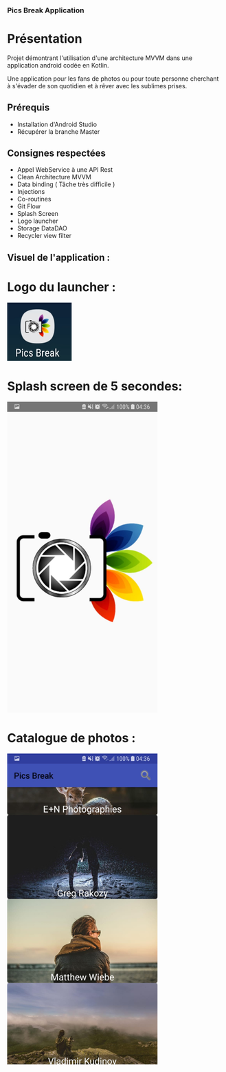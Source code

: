 ###              Pics Break Application 

# Présentation

Projet démontrant l'utilisation d'une architecture MVVM dans une application android codée en Kotlin.

Une application pour les fans de photos ou pour toute personne cherchant à s'évader de son quotidien et à rêver avec les sublimes prises.

## Prérequis

- Installation d'Android Studio 
- Récupérer la branche Master

## Consignes respectées
- Appel WebService à une API Rest
- Clean Architecture MVVM 
- Data binding ( Tâche très difficile )
- Injections
- Co-routines
- Git Flow 
- Splash Screen
- Logo launcher
- Storage DataDAO
- Recycler view filter

## Visuel de l'application : 

# Logo du launcher : 
<img width="150" alt="portfolio_view" img src="WhatsApp Image 2019-12-26 at 05.10.54.jpeg" alt="splash">

# Splash screen de 5 secondes: 

<img width="350" alt="portfolio_view" img src="WhatsApp Image 2019-12-26 at 05.10.54 (1).jpeg" alt="splash">

# Catalogue de photos : 

<img width="350" alt="portfolio_view" img src="WhatsApp Image 2019-12-26 at 05.10.55.jpeg" alt="splash">

